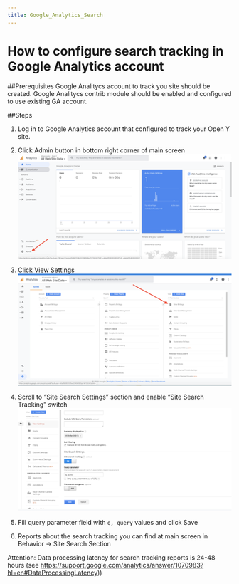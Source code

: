 ```yaml
---
title: Google_Analytics_Search
---
```


# How to configure search tracking in Google Analytics account
##Prerequisites
Google Analitycs account to track you site should be created.
Google Analitycs contrib module should be enabled and configured to use existing GA account.

##Steps
1. Log in to Google Analytics account that configured to track your Open Y site.

2. Click Admin button in bottom right corner of main screen
![Google Analytics Main Screen](../assets/ga_search_1.png)

3. Click View Settings
![Google Analytics View Settings](../assets/ga_search_2.png)

4. Scroll to “Site Search Settings” section and enable “Site Search Tracking” switch
![Google Analytics Site Search Settings](../assets/ga_search_3.png)

5. Fill query parameter field with `q, query` values and click Save

6. Reports about the search tracking you can find at main screen in Behavior → Site Search Section

Attention: Data processing latency for search tracking reports is 24-48 hours
(see https://support.google.com/analytics/answer/1070983?hl=en#DataProcessingLatency))
